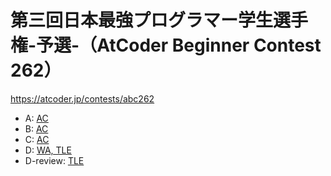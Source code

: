 # 第三回日本最強プログラマー学生選手権-予選-（AtCoder Beginner Contest 262）

https://atcoder.jp/contests/abc262

- A: [AC](https://atcoder.jp/contests/abc262/submissions/33660247)
- B: [AC](https://atcoder.jp/contests/abc262/submissions/33667148)
- C: [AC](https://atcoder.jp/contests/abc262/submissions/33672143)
- D: [WA, TLE](https://atcoder.jp/contests/abc262/submissions/33689653)
- D-review: [TLE](https://atcoder.jp/contests/abc262/submissions/33694674)
